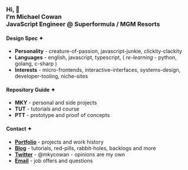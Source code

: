 <h3> 
Hi, 👋 <br/>
I’m Michael Cowan <br/>
JavaScript Engineer @ Superformula / MGM Resorts
</h3>

#### Design Spec ✦ 
- **Personality** - creature-of-passion, javascript-junkie, clickity-clackity
- **Languages** - english, javascript, typescript, ( *re-learning* - python, golang, c-sharp )
- **Interests** - micro-frontends, interactive-interfaces, systems-design, developer-tooling, niche-sites

#### Repository Guide ✦
- **MKY** - personal and side projects
- **TUT** - tutorials and course
- **PTT** - prototype and proof of concepts

#### Contact ✦
- **[Portfolio](#)** - projects and work history
- **[Blog](#)** - tutorials, red-pills, rabbit-holes, backlogs and more
- **[Twitter](#)** - @mkycowan - opinions are my own
- **[Email](#)** - job offers and questions

<!---
mkycowan/mkycowan is a ✨ special ✨ repository because its `README.md` (this file) appears on your GitHub profile.
You can click the Preview link to take a look at your changes.
--->
